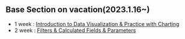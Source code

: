 ## Base Section on vacation(2023.1.16~)  
- 1 week : [Introduction to Data Visualization & Practice with Charting](https://github.com/lo-lim/BOAZ/tree/main/Base_Section/1week) 
- 2 week : [Filters & Calculated Fields & Parameters](https://github.com/lo-lim/BOAZ/tree/main/Base_Section/2week)
